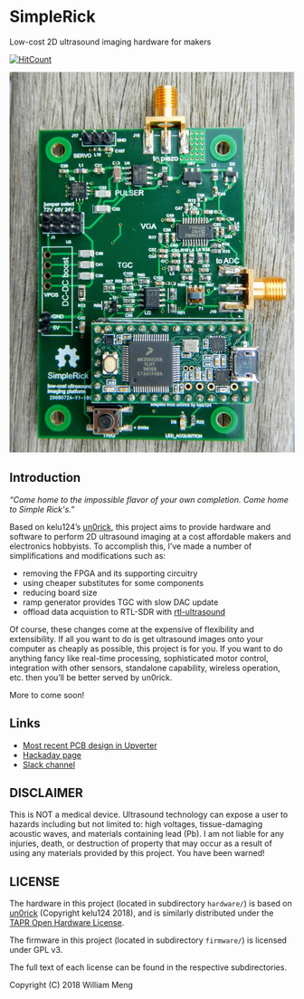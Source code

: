 # SimpleRick
Low-cost 2D ultrasound imaging hardware for makers

[![HitCount](http://hits.dwyl.io/wlmeng11/SimpleRick.svg)](http://hits.dwyl.io/wlmeng11/SimpleRick)


![v1.1 assembly](hardware/v1.1/DSCN7850.JPG)

## Introduction
_“Come home to the impossible flavor of your own completion. Come home to Simple Rick's.”_

Based on kelu124’s [un0rick](http://un0rick.cc/), this project aims to provide hardware and software to perform 2D ultrasound imaging
at a cost affordable makers and electronics hobbyists.
To accomplish this, I’ve made a number of simplifications and modifications such as:

* removing the FPGA and its supporting circuitry
* using cheaper substitutes for some components
* reducing board size
* ramp generator provides TGC with slow DAC update
* offload data acquistion to RTL-SDR with [rtl-ultrasound](https://github.com/wlmeng11/rtl-ultrasound)

Of course, these changes come at the expensive of flexibility and extensibility.
If all you want to do is get ultrasound images onto your computer as cheaply as possible, this project is for you.
If you want to do anything fancy like real-time processing, sophisticated motor control, integration with other sensors,
standalone capability, wireless operation, etc. then you’ll be better served by un0rick.

More to come soon!

## Links
* [Most recent PCB design in Upverter](https://upverter.com/wlmeng11/a188e8df0fe636d4/SimpleRick/)
* [Hackaday page](https://hackaday.io/project/160196-simplerick)
* [Slack channel](https://usdevkit.slack.com/messages/simplerick/)

## DISCLAIMER
This is NOT a medical device. Ultrasound technology can expose a user to hazards including but not limited to: high voltages, tissue-damaging acoustic waves, and materials containing lead (Pb). I am not liable for any injuries, death, or destruction of property that may occur as a result of using any materials provided by this project. You have been warned!

## LICENSE
The hardware in this project (located in subdirectory `hardware/`) is based on [un0rick](http://un0rick.cc/) (Copyright kelu124 2018),
and is similarly distributed under the [TAPR Open Hardware License](https://www.tapr.org/ohl.html).

The firmware in this project (located in subdirectory `firmware/`) is licensed under GPL v3.

The full text of each license can be found in the respective subdirectories.

Copyright (C) 2018 William Meng
